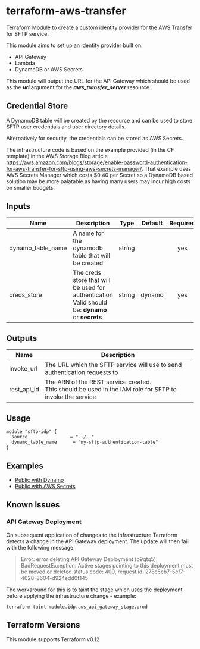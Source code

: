 # terraform-aws-transfer
Terraform Module to create a custom identity provider for the AWS Transfer for SFTP service.  

This module aims to set up an identity provider built on:
* API Gateway
* Lambda
* DynamoDB or AWS Secrets

This module will output the URL for the API Gateway which should be used as the ***url*** argument for the ***aws_transfer_server*** resource

## Credential Store

A DynamoDB table will be created by the resource and can be used to store SFTP user credentials and user directory details.

Alternatively for security, the credentials can be stored as AWS Secrets.

The infrastructure code is based on the example provided (in the CF template) in the AWS Storage Blog article https://aws.amazon.com/blogs/storage/enable-password-authentication-for-aws-transfer-for-sftp-using-aws-secrets-manager/. That example uses AWS Secrets Manager which costs $0.40 per Secret so a DynamoDB based solution may be more palatable as having many users may incur high costs on smaller budgets.

## Inputs

| Name | Description | Type | Default | Required |
|------|-------------|:----:|:-----:|:-----:|
| dynamo_table_name | A name for the dynamodb table that will be created | string |  | yes |
| creds_store | The creds store that will be used for authentication<br>Valid should be: **dynamo** or **secrets** | string | dynamo | yes |

## Outputs

| Name | Description |
|------|-------------|
| invoke_url | The URL which the SFTP service will use to send authentication requests to |
| rest_api_id | The ARN of the REST service created. <br>This should be used in the IAM role for SFTP to invoke the service |

## Usage
```hcl-terraform
module "sftp-idp" {
  source                = "../.."
  dynamo_table_name      = "my-sftp-authentication-table"
}
```


## Examples

* [Public with Dynamo](https://github.com/devopsgoat/terraform-aws-transfer/tree/master/examples/public-dynamo)
* [Public with AWS Secrets](https://github.com/devopsgoat/terraform-aws-transfer/tree/master/examples/private-dynamo)

## Known Issues

### API Gateway Deployment

On subsequent application of changes to the infrastructure Terraform detects a change in the API Gateway deployment. The update will then fail with the following message:

> Error: error deleting API Gateway Deployment (p9qtq5): BadRequestException: Active stages pointing to this deployment must be moved or deleted
>         status code: 400, request id: 278c5cb7-5cf7-4628-8604-d924edd0f145

The workaround for this is to taint the stage which uses the deployment before applying the infrastructure change - example:

    terraform taint module.idp.aws_api_gateway_stage.prod



## Terraform Versions
This module supports Terraform v0.12


